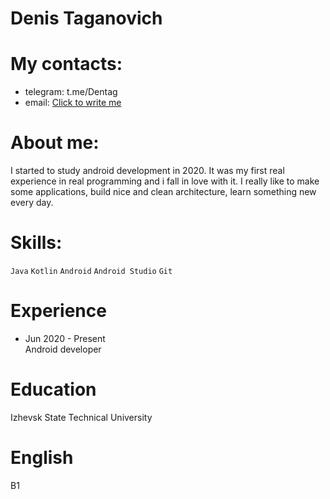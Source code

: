 # Denis Taganovich #
# My contacts: #
* telegram: t.me/Dentag
* email: <a href="mailto:dentag@mail.ru">Сlick to write me</a>
# About me: #
I started to study android development in 2020. It was my first real experience in real programming and i fall in love with it. I really like to make some applications, build nice and clean architecture, learn something new every day. 
# Skills: #
`Java` `Kotlin` `Android` `Android Studio` `Git`
# Experience #
* Jun 2020 - Present 
<br>Android developer 
# Education #
Izhevsk State Technical University
# English #
B1
